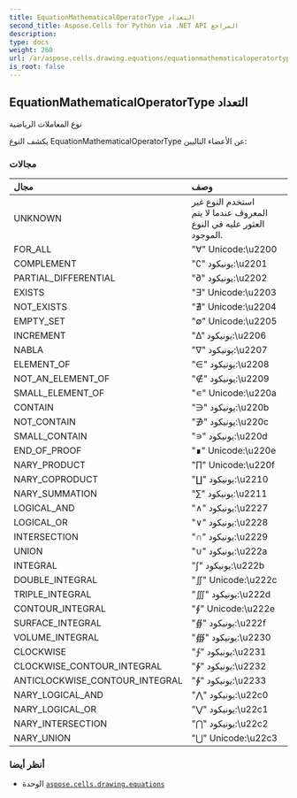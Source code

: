 ```yaml
---
title: EquationMathematicalOperatorType التعداد
second_title: Aspose.Cells for Python via .NET API المراجع
description:
type: docs
weight: 260
url: /ar/aspose.cells.drawing.equations/equationmathematicaloperatortype/
is_root: false
---
```

##  EquationMathematicalOperatorType التعداد
نوع المعاملات الرياضية



يكشف النوع EquationMathematicalOperatorType عن الأعضاء التاليين:

###  مجالات
| مجال| وصف|
| :- | :- |
| UNKNOWN | استخدم النوع غير المعروف عندما لا يتم العثور عليه في النوع الموجود.|
| FOR_ALL | "∀" Unicode:\u2200|
| COMPLEMENT | "∁" يونيكود:\u2201|
| PARTIAL_DIFFERENTIAL | "∂" يونيكود:\u2202|
| EXISTS | "∃" Unicode:\u2203|
| NOT_EXISTS | "∄" Unicode:\u2204|
| EMPTY_SET | "∅" Unicode:\u2205|
| INCREMENT | "∆" يونيكود:\u2206|
| NABLA | "∇" يونيكود:\u2207|
| ELEMENT_OF | "∈" يونيكود:\u2208|
| NOT_AN_ELEMENT_OF | "∉" يونيكود:\u2209|
| SMALL_ELEMENT_OF | "∊" Unicode:\u220a|
| CONTAIN | "∋" يونيكود:\u220b|
| NOT_CONTAIN |"∌" يونيكود:\u220c|
| SMALL_CONTAIN | "∍" يونيكود:\u220d|
| END_OF_PROOF | "∎" Unicode:\u220e|
| NARY_PRODUCT | "∏" Unicode:\u220f|
| NARY_COPRODUCT | "∐" يونيكود:\u2210|
| NARY_SUMMATION | "∑" يونيكود:\u2211|
| LOGICAL_AND | "∧" يونيكود:\u2227|
| LOGICAL_OR | "∨" يونيكود:\u2228|
| INTERSECTION | "∩" يونيكود:\u2229|
| UNION | "∪" يونيكود:\u222a|
| INTEGRAL | "∫" يونيكود:\u222b|
| DOUBLE_INTEGRAL | "∬" Unicode:\u222c|
| TRIPLE_INTEGRAL | "∭" يونيكود:\u222d|
| CONTOUR_INTEGRAL | "∮" Unicode:\u222e|
| SURFACE_INTEGRAL | "∯" يونيكود:\u222f|
| VOLUME_INTEGRAL | "∰" يونيكود:\u2230|
| CLOCKWISE | "∱" يونيكود:\u2231|
| CLOCKWISE_CONTOUR_INTEGRAL | "∲" يونيكود:\u2232|
| ANTICLOCKWISE_CONTOUR_INTEGRAL | "∳" يونيكود:\u2233|
| NARY_LOGICAL_AND | "⋀" يونيكود:\u22c0|
| NARY_LOGICAL_OR | "⋁" يونيكود:\u22c1|
| NARY_INTERSECTION | "⋂" يونيكود:\u22c2|
| NARY_UNION | "⋃" Unicode:\u22c3|



###  أنظر أيضا
* الوحدة [`aspose.cells.drawing.equations`](..)
